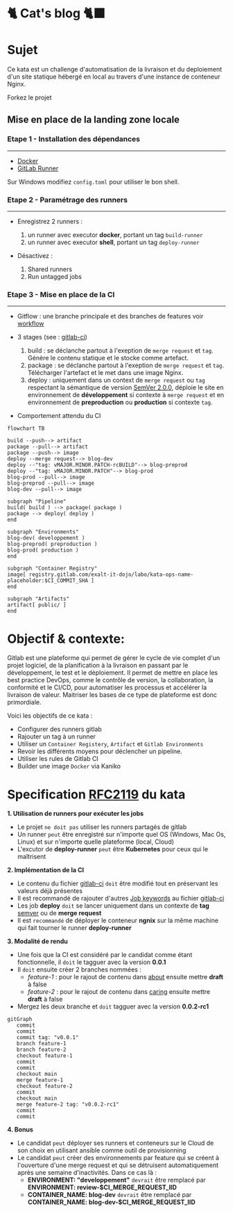 # 🐈 **Cat's blog** 🐈‍⬛

# Sujet

Ce kata est un challenge d'automatisation de la livraison et du deploiement d'un site statique hébergé en local au travers d'une instance de conteneur Nginx.

Forkez le projet 

## Mise en place de la landing zone locale
### Etape 1 - Installation des dépendances
___
- [Docker](https://docs.docker.com/get-docker/) 
- [GitLab Runner](https://docs.gitlab.com/runner/install/)

Sur Windows modifiez `config.toml` pour utiliser le bon shell. 

### Etape 2 - Paramétrage des runners
___
- Enregistrez 2 runners : 

    1. un runner avec executor **docker**, portant un tag `build-runner`
    2. un runner avec executor **shell**,  portant un tag `deploy-runner`

- Désactivez :

    1. Shared runners
    2. Run untagged jobs

### Etape 3 - Mise en place de la CI
___
- Gitflow : une branche principale et des branches de features voir [workflow](.gitlab-ci.yml)
- 3 stages (see : [gitlab-ci](./.gitlab-ci.yml))

    1. build   : se déclanche partout à l'exeption de `merge request` et `tag`. Génère le contenu statique et le stocke comme artefact. 
    2. package : se déclanche partout à l'exeption de `merge request` et `tag`. Télécharger l'artefact et le met dans une image Nginx.
    3. deploy  : uniquement dans un context de `merge request` ou `tag` respectant la sémantique de version [SemVer 2.0.0](https://semver.org/lang/fr/spec/v2.0.0.html), déploie le site en environnement de **développement** si contexte à `merge request` et en environnement de **preproduction** ou **production** si contexte `tag`.
- Comportement attendu du CI
```mermaid
flowchart TB

build --push--> artifact
package --pull--> artifact
package --push--> image
deploy --merge request--> blog-dev
deploy --"tag: vMAJOR.MINOR.PATCH-rcBUILD"--> blog-preprod
deploy --"tag: vMAJOR.MINOR.PATCH"--> blog-prod
blog-prod --pull--> image
blog-preprod --pull--> image
blog-dev --pull--> image

subgraph "Pipeline"
build( build ) --> package( package )
package --> deploy( deploy )
end

subgraph "Environments"
blog-dev( developpement )
blog-preprod( preproduction )
blog-prod( production )
end

subgraph "Container Registry"
image[ registry.gitlab.com/exalt-it-dojo/labo/kata-ops-name-placeholder:$CI_COMMIT_SHA ]
end

subgraph "Artifacts"
artifact[ public/ ]
end
```

# Objectif & contexte:

Gitlab est une plateforme qui permet de gérer le cycle de vie complet d'un projet logiciel, de la planification à la livraison en passant par le développement, le test et le déploiement. Il permet de mettre en place les best practice DevOps, comme le contrôle de version, la collaboration, la conformité et le CI/CD, pour automatiser les processus et accélérer la livraison de valeur. Maitriser les bases de ce type de plateforme est donc primordiale.

Voici les objectifs de ce kata : 
- Configurer des runners gitlab
- Rajouter un tag à un runner
- Utiliser un `Container Registery`, `Artifact` et `Gitlab Environments`
- Revoir les différents moyens pour déclencher un pipeline.
- Utiliser les rules de Gitlab CI
- Builder une image `Docker` via Kaniko

# Specification [RFC2119](https://microformats.org/wiki/rfc-2119-fr) du kata

**1. Utilisation de runners pour exécuter les jobs**
 * Le projet `ne doit pas` utiliser les runners partagés de gitlab
 * Un runner `peut` être enregistré sur n'importe quel OS (Windows, Mac Os, Linux) et sur n'importe quelle plateforme (local, Cloud)
 * L'excutor de **deploy-runner** `peut` être **Kubernetes** pour ceux qui le maîtrisent 

**2. Implémentation de la CI**
 * Le contenu du fichier [gitlab-ci](./.gitlab-ci.yml) `doit` être modifié tout en préservant les valeurs déjà présentes
 * Il est recommandé de rajouter d'autres [Job keywords](https://docs.gitlab.com/ee/ci/yaml/#job-keywords) au fichier [gitlab-ci](./.gitlab-ci.yml)
 * Les job **deploy** `doit` se lancer uniquement dans un contexte de **tag** [semver](https://semver.org/lang/fr) ou de **merge request**
 * Il est `recommandé` de déployer le conteneur **ngnix** sur la même machine qui fait tourner le runner **deploy-runner**

**3. Modalité de rendu**
* Une fois que la CI est considéré par le candidat comme étant fonctionnelle, il `doit` le tagguer avec la version **0.0.1**
* Il `doit` ensuite créer 2 branches nommées : 
    - *feature-1* : pour le rajout de contenu dans [about](./content/about/_index.md) ensuite mettre **draft** à false 
    - *feature-2* : pour le rajout de contenu dans [caring](./content/caring/_index.md) ensuite mettre **draft** à false
* Mergez les deux branche et `doit` tagguer avec la version **0.0.2-rc1**
```mermaid
gitGraph
   commit
   commit
   commit tag: "v0.0.1"
   branch feature-1
   branch feature-2
   checkout feature-1
   commit
   commit
   checkout main
   merge feature-1
   checkout feature-2
   commit
   checkout main
   merge feature-2 tag: "v0.0.2-rc1"
   commit
   commit
```

**4. Bonus**
* Le candidat `peut` déployer ses runners et conteneurs sur le Cloud de son choix en utilisant ansible comme outil de provisionning
* Le candidat `peut` créer des environnements par feature qui se créent à l'ouverture d'une merge request et qui se détruisent automatiquement après une semaine d'inactivités. Dans ce cas là :
    - **ENVIRONMENT: "developpement"** `devrait` être remplacé par **ENVIRONMENT: review-$CI_MERGE_REQUEST_IID**
    - **CONTAINER_NAME: blog-dev** `devrait` être remplacé par **CONTAINER_NAME: blog-dev-$CI_MERGE_REQUEST_IID**